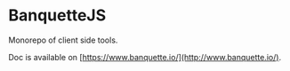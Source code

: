 # BanquetteJS

Monorepo of client side tools.

Doc is available on [https://www.banquette.io/](http://www.banquette.io/).

